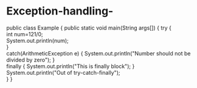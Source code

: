 # Exception-handling-
public class Example
{
  public static void main(String args[]) {
   try
    {  
    int num=121/0;  
        System.out.println(num);  
    }  
    catch(ArithmeticException e)
    {
      System.out.println("Number should not be divided by zero");
   }  
    finally
        {
        System.out.println("This is finally block");
    }  
        System.out.println("Out of try-catch-finally");  
    }
}
